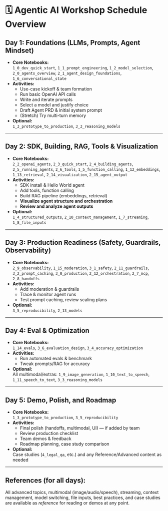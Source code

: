 # 🗓️ Agentic AI Workshop Schedule Overview

## **Day 1: Foundations (LLMs, Prompts, Agent Mindset)**

- **Core Notebooks:**  
  `1_0_dev_quick_start`, `1_1_prompt_engineering`, `1_2_model_selection`, `2_0_agents_overview`, `2_1_agent_design_foundations`, `1_6_conversational_state`
- **Activities:**  
  - Use-case kickoff & team formation  
  - Run basic OpenAI API calls  
  - Write and iterate prompts  
  - Select a model and justify choice  
  - Draft Agent PRD & initial system prompt  
  - (Stretch) Try multi-turn memory
- **Optional:**  
  `1_3_prototype_to_production`, `3_3_reasoning_models`

---

## **Day 2: SDK, Building, RAG, Tools & Visualization**

- **Core Notebooks:**  
  `2_2_openai_agents`, `2_3_quick_start`, `2_4_building_agents`, `2_5_running_agents`, `2_6_tools`, `1_5_function_calling`, `1_12_embeddings`, `1_13_retrieval`, `2_14_visualization`, `2_15_agent_output`
- **Activities:**  
  - SDK install & Hello World agent  
  - Add tools, function calling  
  - Build RAG pipeline (embeddings, retrieval)  
  - **Visualize agent structure and orchestration**
  - **Review and analyze agent outputs**
- **Optional:**  
  `1_4_structured_outputs`, `2_10_context_management`, `1_7_streaming`, `1_8_file_inputs`

---

## **Day 3: Production Readiness (Safety, Guardrails, Observability)**

- **Core Notebooks:**  
  `2_9_observability`, `1_15_moderation`, `3_1_safety`, `2_11_guardrails`, `3_2_prompt_caching`, `3_0_production`, `2_12_orchestration`, `2_7_mcp`, `2_8_handoffs`
- **Activities:**  
  - Add moderation & guardrails  
  - Trace & monitor agent runs  
  - Test prompt caching, review scaling plans
- **Optional:**  
  `3_5_reproducibility`, `2_13_models`

---

## **Day 4: Eval & Optimization**

- **Core Notebooks:**  
  `1_14_evals`, `3_6_evaluation_design`, `3_4_accuracy_optimization`
- **Activities:**  
  - Run automated evals & benchmark  
  - Tweak prompts/RAG for accuracy  
- **Optional:**  
  All multimodal/extras: `1_9_image_generation`, `1_10_text_to_speech`, `1_11_speech_to_text`, `3_3_reasoning_models`

---

## **Day 5: Demo, Polish, and Roadmap**

- **Core Notebooks:**  
  `1_3_prototype_to_production`, `3_5_reproducibility`
- **Activities:**  
  - Final polish (handoffs, multimodal, UI) — if added by team  
  - Review production checklist  
  - Team demos & feedback  
  - Roadmap planning, case study comparison
- **Optional:**  
  Case studies (`4_legal_qa`, etc.) and any Reference/Advanced content as needed

---

## **References (for all days):**
All advanced topics, multimodal (image/audio/speech), streaming, context management, model switching, file inputs, best practices, and case studies are available as *reference* for reading or demos at any point.
